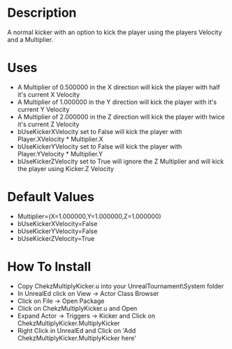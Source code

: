 Description
===============

A normal kicker with an option to kick the player using the players Velocity and a Multiplier.

Uses
===============

- A Multiplier of 0.500000 in the X direction will kick the player with half it's current X Velocity
- A Multiplier of 1.000000 in the Y direction will kick the player with it's current Y Velocity
- A Multiplier of 2.000000 in the Z direction will kick the player with twice it's current Z Velocity
- bUseKickerXVelocity set to False will kick the player with Player.XVelocity * Multiplier.X
- bUseKickerYVelocity set to False will kick the player with Player.YVelocity * Multiplier.Y
- bUseKickerZVelocity set to True will ignore the Z Multiplier and will kick the player using Kicker.Z Velocity

Default Values
===============

- Multiplier=(X=1.000000,Y=1.000000,Z=1.000000)
- bUseKickerXVelocity=False
- bUseKickerYVelocity=False
- bUseKickerZVelocity=True

How To Install
===============

- Copy ChekzMultiplyKicker.u into your UnrealTournament\\System folder
- In UnrealEd click on View -> Actor Class Browser
- Click on File -> Open Package
- Click on ChekzMultiplyKicker.u and Open
- Expand Actor -> Triggers -> Kicker and Click on ChekzMultiplyKicker.MultiplyKicker
- Right Click in UnrealEd and Click on 'Add ChekzMultiplyKicker.MultiplyKicker here'
